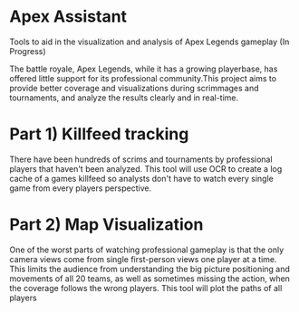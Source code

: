 # Apex Assistant
Tools to aid in the visualization and analysis of Apex Legends gameplay (In Progress)

The battle royale, Apex Legends, while it has a growing playerbase, has offered little support
for its professional community.This project aims to provide better coverage and visualizations
during scrimmages and tournaments, and analyze the results clearly and in real-time.

# Part 1) Killfeed tracking
There have been hundreds of scrims and tournaments by professional players that haven't been analyzed. This tool will use
OCR to create a log cache of a games killfeed so analysts don't have to watch every single game from every
players perspective.

# Part 2) Map Visualization
One of the worst parts of watching professional gameplay is that the only camera views come from
single first-person views one player at a time. This limits the audience from understanding the big
picture positioning and movements of all 20 teams, as well as sometimes missing the action, when the
coverage follows the wrong players. This tool will plot the paths of all players 
